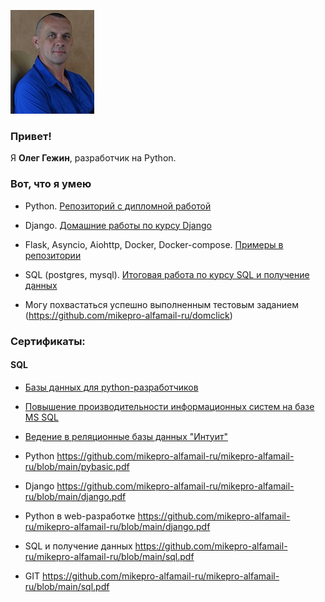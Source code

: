 ![Олег Гежин. Oleg Gezhin.](./my_photo_m.jpg)

### Привет!

Я <b>Олег Гежин</b>, разработчик на Python.

### Вот, что я умею

- Python. [Репозиторий с дипломной работой](https://github.com/mikepro-alfamail-ru/py-39_diplom)

- Django. [Домашние работы по курсу Django](https://github.com/mikepro-alfamail-ru/dj-18-hw)

- Flask, Asyncio, Aiohttp, Docker, Docker-compose. [Примеры в репозитории](https://github.com/mikepro-alfamail-ru/webpy-6-homeworks)

- SQL (postgres, mysql). [Итоговая работа по курсу SQL и получение данных](https://github.com/mikepro-alfamail-ru/sql-29-final)

- Могу похвастаться успешно выполненным тестовым заданием (https://github.com/mikepro-alfamail-ru/domclick)

### Сертификаты:
   #### SQL
   
   - [Базы данных для python-разработчиков](https://github.com/OlegGezhin/OlegGezhin/blob/main/SQL%20%D0%BD%D0%B5%D1%82%D0%BE%D0%BB%D0%BE%D0%B3%D0%B8%D1%8F.pdf)
   - [Повышение производительности информационных систем на базе MS SQL](https://github.com/OlegGezhin/OlegGezhin/blob/main/MS%20SQL.jpg)
   - [Ведение в реляционные базы данных "Интуит"](https://github.com/OlegGezhin/OlegGezhin/blob/main/DB.jpg)


- Python https://github.com/mikepro-alfamail-ru/mikepro-alfamail-ru/blob/main/pybasic.pdf

- Django https://github.com/mikepro-alfamail-ru/mikepro-alfamail-ru/blob/main/django.pdf

- Python в web-разработке https://github.com/mikepro-alfamail-ru/mikepro-alfamail-ru/blob/main/django.pdf

- SQL и получение данных https://github.com/mikepro-alfamail-ru/mikepro-alfamail-ru/blob/main/sql.pdf

- GIT https://github.com/mikepro-alfamail-ru/mikepro-alfamail-ru/blob/main/sql.pdf

